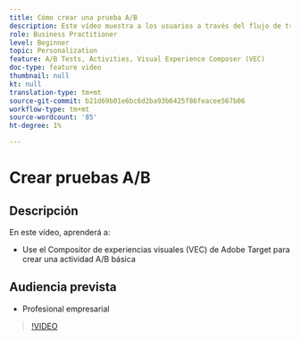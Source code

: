 ```yaml
---
title: Cómo crear una prueba A/B
description: Este vídeo muestra a los usuarios a través del flujo de trabajo clave para crear actividades A/B en Adobe Target. Vea este vídeo para aprender a crear una actividad A/B básica con el Compositor de experiencias visuales (VEC).
role: Business Practitioner
level: Beginner
topic: Personalization
feature: A/B Tests, Activities, Visual Experience Composer (VEC)
doc-type: feature video
thumbnail: null
kt: null
translation-type: tm+mt
source-git-commit: b21d69b01e6bc6d2ba93b6425f86feacee567b06
workflow-type: tm+mt
source-wordcount: '85'
ht-degree: 1%

---
```



# Crear pruebas A/B

## Descripción

En este vídeo, aprenderá a:

* Use el Compositor de experiencias visuales (VEC) de Adobe Target para crear una actividad A/B básica

## Audiencia prevista

* Profesional empresarial

>[!VIDEO](https://video.tv.adobe.com/v/17391/?quality=12)
